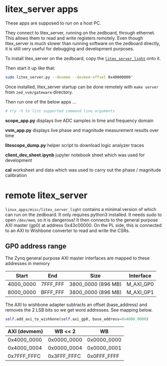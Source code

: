 # litex_server apps

These apps are supposed to run on a host PC.

They connect to litex_server, running on the zedboard, through ethernet.
This allows them to read and write registers remotely.
Even though litex_server is much slower than running software on the zedboard
directly, it is still very useful for debugging and development purposes.

To install litex_server on the zedboard,
copy the [`litex_server_light`](../linux_apps/misc/litex_server_light) onto it.

Then start it up like that:
```bash
sudo litex_server.py --devmem --devmem-offset 0x40000000"
```
Once installed, litex_server startup can be done remotely with `make server` from `zed_vvm/gateware` directory.

Then run one of the below apps ...

```bash
# try -h to list supported command line arguments
```
__scope_app.py__ displays live ADC samples in time and frequency domain

__vvm_app.py__ displays live phase and magnitude measurement results over time

__litescope_dump.py__ helper script to download logic analyzer traces

__client_dev_sheet.ipynb__ jupyter notebook sheet which was used for development

__cal__ worksheet and data which was used to carry out the phase / magnitude calibration


# remote litex_server
`linux_apps/misc/litex_server_light` contains a minimal version of which can run on the zedboard.
It only requires python3 installed. It needs sudo to open `/dev/mem`, so it is dangerous!
It then connects to the general purpose AXI master (gp0) at address 0x43c00000.
On the PL side, this is connected to an AXI to Wishbone converter to read and write the CSRs.

## GP0 address range
The Zynq general purpose AXI master interfaces are mapped to these addresses in memory

| Start     | End      | Size               | Interface |
| --------- | -------- | ------------------ | --------- |
| 4000_0000 | 7FFF_FFF | 3800_0000 (896 MB) | M_AXI_GP0 |
| 8000_0000 | BFFF_FFF | 3800_0000 (896 MB) | M_AXI_GP1 |

The AXI to wishbone adapter subtracts an offset (base_address) and removes the 2 LSB bits so we get word addresses.
See mapping below.

```python
self.add_axi_to_wishbone(self.axi_gp0, base_address=0x4000_0000)
```

| AXI (devmem) | WB << 2     | WB           |
| ------------ | ----------- | ------------ |
| 0x4000_0000  | 0x0000_0000 | 0x0000_0000  |
| 0x4000_0004  | 0x0000_0004 | 0x0000_0001  |
| 0x7FFF_FFFC  | 0x3FFF_FFFC | 0x0FFF_FFFF  |
